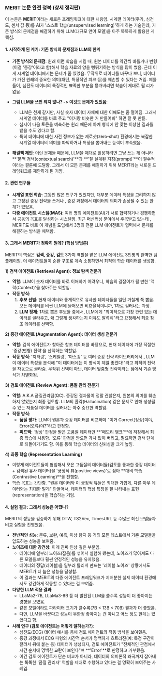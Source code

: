 ### **MERIT 논문 완전 정복 (상세 정리판)**

이 논문은 **MERIT**이라는 새로운 프레임워크에 대한 내용임. 시계열 데이터(주가, 심전도, 센서 값 등)를 AI가 '스스로 학습(unsupervised learning)'하게 하는 기술인데, 기존 방식의 문제점을 해결하기 위해 LLM(대규모 언어 모델)을 아주 똑똑하게 활용한 게 핵심.

#### **1. 시작하게 된 계기: 기존 방식의 문제점과 LLM의 한계**

* **기존 방식의 문제점**: 원래 이런 학습을 시킬 때, 원본 데이터를 약간씩 비틀거나 변형(이걸 '증강'이라고 함)해서 학습 자료의 양을 뻥튀기하는 방식을 많이 썼음. 근데 이게 시계열 데이터에서는 문제가 좀 있었음. 무작위로 데이터를 바꾸다 보니, 데이터가 가진 원래의 중요한 의미(패턴, 특징적인 피크 등)를 훼손할 수 있다는 거임. 예를 들어, 심전도 데이터의 특징적인 뾰족한 부분을 뭉개버리면 학습이 제대로 될 리가 없음.

* **그럼 LLM을 쓰면 되지 않나? -> 이것도 문제가 있었음**:
    * LLM은 천재 같지만, 사실 숫자 데이터 자체에 대한 이해도는 좀 떨어짐. 그래서 시계열 데이터를 바로 주고 "이거랑 비슷한 거 만들어봐" 하면 잘 못 만듦.
    * 심지어 다음 토큰을 예측하는 원리 때문에 아예 형식에 안 맞는 이상한 결과를 뱉을 수도 있다고 함.
    * 특히 데이터에 대한 사전 정보가 없는 제로샷(zero-shot) 환경에서는 복잡한 시계열 데이터의 의미를 파악하거나 특징을 뽑아내는 능력이 부족했음.

* **해결책 제안**: 이런 문제들 때문에, LLM을 제대로 활용하려면 그냥 쓰는 게 아니라 **'문맥 검색(contextual search)'**과 **'잘 설계된 지침(prompt)'**이 필수적이라는 결론에 도달함. 그래서 이 모든 문제를 해결하기 위해 MERIT라는 새로운 프레임워크를 제안하게 된 거임.

#### **2. 관련 연구들**

* **시계열 표현 학습**: 그동안 많은 연구가 있었지만, 대부분 데이터 특성을 고려하지 않고 고정된 증강 전략을 쓰거나 , 증강 과정에서 데이터의 의미가 손상될 수 있는 한계가 있었음.
* **다중 에이전트 시스템(MAS)**: 여러 명의 에이전트(AI)가 서로 협력하거나 경쟁하면서 공동의 목표를 달성하는 시스템임. 최근 머신러닝 분야에서 주목받고 있는데 , MERIT도 바로 이 개념을 도입해서 3명의 전문 LLM 에이전트가 협력해서 문제를 해결하는 방식을 채택함.

#### **3. 그래서 MERIT가 정확히 뭔데? (핵심 방법론)**

MERIT의 핵심은 **검색, 증강, 검토** 3가지 역할을 맡은 LLM 에이전트 3인방의 완벽한 팀플레이임. 이 에이전트들이 순환 구조로 계속 소통하면서 최적의 학습 데이터를 생성함.

**1) 검색 에이전트 (Retrieval Agent): 정보 탐색 전문가**

* **역할**: LLM이 숫자 데이터를 바로 이해하기 어려우니, 학습의 길잡이가 될 만한 '맥락(Context)'을 찾아주는 역할임.
* **작동 방식**:
    1.  **후보 선별**: 현재 데이터와 통계적으로 유사한 데이터들을 일단 거칠게 쭉 뽑음. 모든 데이터를 비싼 LLM에 물어보면 비효율적이니까, 1차로 걸러내는 과정.
    2.  **LLM 정제**: 1차로 뽑은 후보들 중에서, LLM에게 "의미적으로 가장 관련 있는 데이터를 골라주고, 왜 그렇게 생각하는지 이유도 알려줘"라고 요청해서 최종 참조 데이터를 선택함.

**2) 증강 에이전트 (Augmentation Agent): 데이터 생성 전문가**

* **역할**: 검색 에이전트가 찾아준 참조 데이터를 바탕으로, 현재 데이터에 가장 적절한 '증강(변형) 전략'을 선택하는 역할임.
* **작동 방식**: '지터링', '스케일링', '마스킹' 등 여러 증강 전략 라이브러리에서 , LLM이 데이터 특성을 분석해 "이 데이터에는 이 방식이 제일 좋겠다!"라고 최적의 전략을 자동으로 골라줌. 무작위 선택이 아닌, 데이터 맞춤형 전략이라는 점에서 기존 방식과 차별화됨.

**3) 검토 에이전트 (Review Agent): 품질 관리 전문가**

* **역할**: A.K.A 품질관리팀(QC). 증강된 결과물이 정말 괜찮은지, 원본의 의미를 훼손하지 않았는지 최종 검토함. LLM의 환각(Hallucination) 같은 문제로 인해 생성될 수 있는 저품질 데이터를 걸러내는 아주 중요한 역할임.
* **작동 방식**:
    * **품질 평가**: LLM이 원본과 증강 데이터를 비교하며 "이거 Correct(정상)이야, Error(오류)야?"라고 판정함.
    * **피드백**: '정상' 판정을 받은 고품질 데이터만 **'메모리 뱅크'**에 저장해서 최종 학습에 사용함. '오류' 판정을 받으면 가차 없이 버리고, 필요하면 검색 단계로 되돌아가기도 함. 이를 통해 학습 데이터의 신뢰성을 크게 높임.

**4) 최종 학습 (Representation Learning)**

* 이렇게 에이전트들이 협업해서 모은 고품질의 데이터들(검토를 통과한 증강 데이터 + 검색된 유사 데이터)을 '긍정적 뷰(positive views)'로 삼아 **대비 학습(Contrastive Learning)**을 진행함.
* 학습 목표는 간단함. "원본 데이터와 이 긍정적 뷰들은 최대한 가깝게, 다른 아무 데이터와는 최대한 멀게" 만들어서, 데이터의 핵심 특징을 잘 나타내는 표현(representation)을 학습하는 거임.

#### **4. 실험 결과: 그래서 성능은 어땠나?**

MERIT의 성능을 검증하기 위해 DTW, TS2Vec, TimesURL 등 수많은 최신 모델들과 비교 실험을 진행했음.

* **전반적인 성능**: 분류, 보완, 예측, 이상 탐지 등 거의 모든 테스트에서 기존 모델들을 압도하는 성능을 보여줌.
* **노이즈에 대한 강건성**: 이게 진짜 인상 깊은 부분임.
    * 데이터에 일부러 노이즈(잡음)를 섞어서 실험해 봤는데, 노이즈가 많아져도 다른 모델들보다 훨씬 안정적인 성능을 유지했음.
    * 데이터의 정답(레이블)을 일부러 틀리게 만드는 '레이블 노이즈' 상황에서도 MERIT가 더 높은 성능을 달성함.
    * 이 결과는 MERIT의 다중 에이전트 프레임워크가 지저분한 실제 데이터 환경에서도 강건하게 작동할 수 있다는 걸 보여줌.
* **다양한 LLM 적용 결과**:
    * LLaMa2-7B, LLaMa3-8B 등 더 발전된 LLM을 쓸수록 성능이 더 좋아지는 경향을 보였음.
    * 같은 모델이라도 파라미터 크기가 클수록(7B < 13B < 70B) 결과가 더 좋았음.
    * 다만, LLM을 바꾼다고 성능이 무한정 좋아지는 건 아니고 어느 정도 한계는 있었다고 함.
* **사례 연구 (검토 에이전트는 어떻게 일하는가?)**:
    * 심전도(ECG) 데이터 예시를 통해 검토 에이전트의 작동 방식을 보여줬음.
    * 증강 과정에서 ECG 파형의 시간적 순서가 명백하게 흐트러진(예: 특정 구간이 잘려서 뒤에 붙는 등) 데이터가 생성되자, 검토 에이전트가 "전체적인 관점에서 시간 순서에 명백한 교란이 보인다"며 **'Error'**로 판정하고 거부했음.
    * 이건 검토 에이전트가 단순 비교가 아니라, 데이터의 의미론적 왜곡까지 잡아내는 똑똑한 '품질 관리자' 역할을 제대로 수행하고 있다는 걸 명확히 보여주는 사례임.